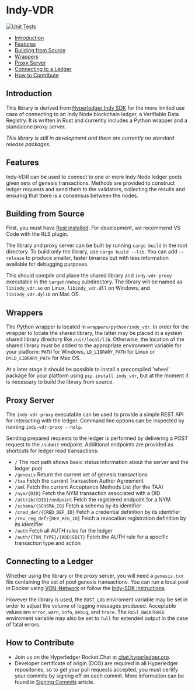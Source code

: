 # Indy-VDR

[![Unit Tests](https://github.com/andrewwhitehead/indy-vdr/workflows/Unit%20Tests/badge.svg)](https://github.com/andrewwhitehead/indy-vdr/actions)

- [Introduction](#introduction)
- [Features](#features)
- [Building from Source](#building-from-source)
- [Wrappers](#building-from-source)
- [Proxy Server](#proxy-server)
- [Connecting to a Ledger](#connecting-to-a-ledger)
- [How to Contribute](#how-to-contribute)

## Introduction

This library is derived from [Hyperledger Indy SDK](https://github.com/hyperledger/indy-sdk) for the more limited use case of connecting to an Indy Node blockchain ledger, a Verifiable Data Registry. It is written in Rust and currently includes a Python wrapper and a standalone proxy server.

_This library is still in development and there are currently no standard release packages._

## Features

Indy-VDR can be used to connect to one or more Indy Node ledger pools given sets of genesis transactions. Methods are provided to construct ledger requests and send them to the validators, collecting the results and ensuring that there is a consensus between the nodes.

## Building from Source

First, you must have [Rust installed](https://rustup.rs/). For development, we recommend VS Code with the RLS plugin.

The library and proxy server can be built by running `cargo build` in the root directory. To build only the library, use `cargo build --lib`. You can add `--release` to produce smaller, faster binaries but with less information available for debugging purposes.

This should compile and place the shared library and `indy-vdr-proxy` executable in the `target/debug` subdirectory. The library will be named as `libindy_vdr.so` on Linux, `libindy_vdr.dll` on Windows, and `libindy_vdr.dylib` on Mac OS.

## Wrappers

The Python wrapper is located in `wrappers/python/indy_vdr`. In order for the wrapper to locate the shared library, the latter may be placed in a system shared library directory like `/usr/local/lib`. Otherwise, the location of the shared library must be added to the appropriate environment variable for your platform: `PATH` for Windows, `LD_LIBRARY_PATH` for Linux or `DYLD_LIBRARY_PATH` for Mac OS.

At a later stage it should be possible to install a precompiled 'wheel' package for your platform using `pip install indy_vdr`, but at the moment it is necessary to build the library from source.

## Proxy Server

The `indy-vdr-proxy` executable can be used to provide a simple REST API for interacting with the ledger. Command line options can be inspected by running `indy-vdr-proxy --help`.

Sending prepared requests to the ledger is performed by delivering a POST request to the `/submit` endpoint. Additional endpoints are provided as shortcuts for ledger read transactions:

- `/` The root path shows basic status information about the server and the ledger pool
- `/genesis` Return the current set of genesis transactions
- `/taa` Fetch the current Transaction Author Agreement
- `/aml` Fetch the current Acceptance Methods List (for the TAA)
- `/nym/{DID}` Fetch the NYM transaction associated with a DID
- `/attrib/{DID}/endpoint` Fetch the registered endpoint for a NYM
- `/schema/{SCHEMA_ID}` Fetch a schema by its identifier
- `/cred_def/{CRED_DEF_ID}` Fetch a credential definition by its identifier
- `/rev_reg_def/{REV_REG_ID}` Fetch a revocation registration definition by its identifier
- `/auth` Fetch all AUTH rules for the ledger
- `/auth/{TXN_TYPE}/{ADD|EDIT}` Fetch the AUTH rule for a specific transaction type and action

## Connecting to a Ledger

Whether using the library or the proxy server, you will need a `genesis.txn` file containing the set of pool genesis transactions. You can run a local pool in Docker using [VON-Network](https://github.com/bcgov/von-network) or follow the [Indy-SDK instructions](https://github.com/hyperledger/indy-sdk#how-to-start-local-nodes-pool-with-docker).

However the library is used, the `RUST_LOG` enviroment variable may be set in order to adjust the volume of logging messages produced. Acceptable values are `error`, `warn`, `info`, `debug`, and `trace`. The `RUST_BACKTRACE` enviroment variable may also be set to `full` for extended output in the case of fatal errors.

## How to Contribute

- Join us on the Hyperledger Rocket.Chat at [chat.hyperledger.org](https://chat.hyperledger.org).
- Developer certificate of origin (DCO) are required in all Hyperledger repositories,
  so to get your pull requests accepted, you must certify your commits by signing off on each commit.
  More information can be found in [Signing Commits](https://github.com/hyperledger/indy-sdk/docs/contributors/signing-commits.md) article.
